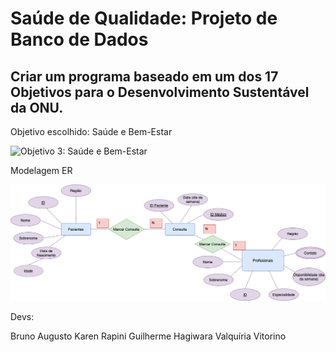 <h1> Saúde de Qualidade: Projeto de Banco de Dados</h1>
<h2>Criar um programa baseado em um dos 17 Objetivos para o Desenvolvimento Sustentável da ONU.</h2>

Objetivo escolhido: Saúde e Bem-Estar

<img alt="Objetivo 3: Saúde e Bem-Estar" src="https://unaids.org.br/wp-content/uploads/2019/04/ODs3-Capa-Materia.jpg">

Modelagem ER

<img alt="Modelagem ER do projeto" src="https://github.com/valquiriav/SaudeDeQualidade/blob/master/PROJETOSAUDE.png?raw=true">

Devs:

Bruno Augusto
Karen Rapini
Guilherme Hagiwara
Valquíria Vitorino
